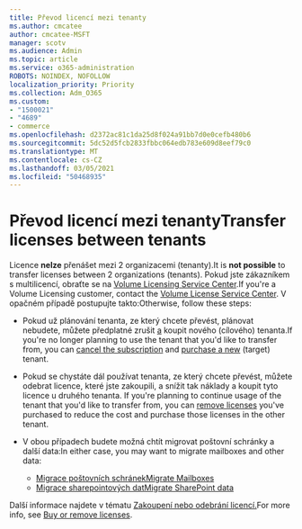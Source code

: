 ```yaml
---
title: Převod licencí mezi tenanty
ms.author: cmcatee
author: cmcatee-MSFT
manager: scotv
ms.audience: Admin
ms.topic: article
ms.service: o365-administration
ROBOTS: NOINDEX, NOFOLLOW
localization_priority: Priority
ms.collection: Adm_O365
ms.custom:
- "1500021"
- "4689"
- commerce
ms.openlocfilehash: d2372ac81c1da25d8f024a91bb7d0e0cefb480b6
ms.sourcegitcommit: 5dc52d5fcb2833fbbc064edb783e609d8eef79c0
ms.translationtype: MT
ms.contentlocale: cs-CZ
ms.lasthandoff: 03/05/2021
ms.locfileid: "50468935"
---
```

# <a name="transfer-licenses-between-tenants"></a><span data-ttu-id="32623-102">Převod licencí mezi tenanty</span><span class="sxs-lookup"><span data-stu-id="32623-102">Transfer licenses between tenants</span></span>

<span data-ttu-id="32623-103">Licence **nelze** přenášet mezi 2 organizacemi (tenanty).</span><span class="sxs-lookup"><span data-stu-id="32623-103">It is **not possible** to transfer licenses between 2 organizations (tenants).</span></span> <span data-ttu-id="32623-104">Pokud jste zákazníkem s multilicencí, obraťte se na [Volume Licensing Service Center](https://support.microsoft.com/help/4471406/how-to-contact-the-microsoft-volume-licensing-service-center).</span><span class="sxs-lookup"><span data-stu-id="32623-104">If you're a Volume Licensing customer, contact the [Volume License Service Center](https://support.microsoft.com/help/4471406/how-to-contact-the-microsoft-volume-licensing-service-center).</span></span> <span data-ttu-id="32623-105">V opačném případě postupujte takto:</span><span class="sxs-lookup"><span data-stu-id="32623-105">Otherwise, follow these steps:</span></span>

- <span data-ttu-id="32623-106">Pokud už plánování tenanta, ze který chcete převést, plánovat [](https://admin.microsoft.com/Adminportal/Home?source=applauncher#/subscriptions) nebudete, můžete předplatné zrušit [a](https://www.microsoft.com/microsoft-365/business/compare-all-microsoft-365-business-products?rtc=2&activetab=tab:primaryr2) koupit nového (cílového) tenanta.</span><span class="sxs-lookup"><span data-stu-id="32623-106">If you're no longer planning to use the tenant that you'd like to transfer from, you can [cancel the subscription](https://admin.microsoft.com/Adminportal/Home?source=applauncher#/subscriptions) and [purchase a new](https://www.microsoft.com/microsoft-365/business/compare-all-microsoft-365-business-products?rtc=2&activetab=tab:primaryr2) (target) tenant.</span></span>
- <span data-ttu-id="32623-107">Pokud se chystáte dál používat tenanta, ze který chcete převést, můžete odebrat licence, které jste zakoupili, a snížit tak náklady a koupit tyto licence u druhého tenanta. [](https://docs.microsoft.com/microsoft-365/commerce/licenses/buy-licenses#buy-or-remove-licenses-for-your-business-subscription)</span><span class="sxs-lookup"><span data-stu-id="32623-107">If you're planning to continue usage of the tenant that you'd like to transfer from, you can [remove licenses](https://docs.microsoft.com/microsoft-365/commerce/licenses/buy-licenses#buy-or-remove-licenses-for-your-business-subscription) you've purchased to reduce the cost and purchase those licenses in the other tenant.</span></span>
- <span data-ttu-id="32623-108">V obou případech budete možná chtít migrovat poštovní schránky a další data:</span><span class="sxs-lookup"><span data-stu-id="32623-108">In either case, you may want to migrate mailboxes and other data:</span></span>

    - [<span data-ttu-id="32623-109">Migrace poštovních schránek</span><span class="sxs-lookup"><span data-stu-id="32623-109">Migrate Mailboxes</span></span>](https://docs.microsoft.com/Exchange/mailbox-migration/migrate-mailboxes-across-tenants)
    - [<span data-ttu-id="32623-110">Migrace sharepointových dat</span><span class="sxs-lookup"><span data-stu-id="32623-110">Migrate SharePoint data</span></span>](https://aka.ms/modernSpoAdminCenter/CloudContentMigrations)

<span data-ttu-id="32623-111">Další informace najdete v tématu [Zakoupení nebo odebrání licencí.](https://docs.microsoft.com/microsoft-365/commerce/licenses/buy-licenses)</span><span class="sxs-lookup"><span data-stu-id="32623-111">For more info, see [Buy or remove licenses](https://docs.microsoft.com/microsoft-365/commerce/licenses/buy-licenses).</span></span>